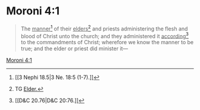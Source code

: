 # Moroni 4:1

> The <u>manner</u>[^a] of their <u>elders</u>[^b] and priests administering the flesh and blood of Christ unto the church; and they administered it <u>according</u>[^c] to the commandments of Christ; wherefore we know the manner to be true; and the elder or priest did minister it—

[Moroni 4:1](https://www.churchofjesuschrist.org/study/scriptures/bofm/moro/4?lang=eng&id=p1#p1)


[^a]: [[3 Nephi 18.5|3 Ne. 18:5 (1-7).]]
[^b]: TG [Elder.](https://www.churchofjesuschrist.org/study/scriptures/tg/elder?lang=eng)
[^c]: [[D&C 20.76|D&C 20:76.]]
